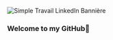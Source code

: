 ![Simple Travail LinkedIn Bannière](https://github.com/EmlHT/EmlHT/assets/115173542/0ab5eff3-8fb0-43fa-81c7-894de6b96be9)
###                     Welcome to my GitHub👋

<!--
**EmlHT/EmlHT** is a ✨ _special_ ✨ repository because its `README.md` (this file) appears on your GitHub profile.

Here are some ideas to get you started:

- 🔭 I’m currently working on ...
- 🌱 I’m currently learning ...
- 👯 I’m looking to collaborate on ...
- 🤔 I’m looking for help with ...
- 💬 Ask me about ...
- 📫 How to reach me: ...
- 😄 Pronouns: ...
- ⚡ Fun fact: ...
-->
